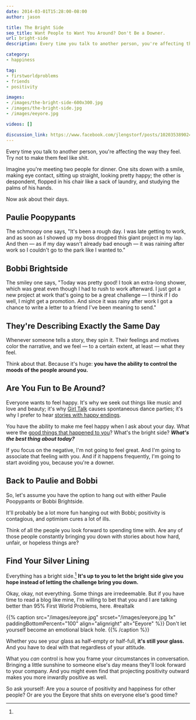 ```yaml
---
date: 2014-03-01T15:28:00-08:00
author: jason

title: The Bright Side
seo_title: Want People to Want You Around? Don't Be a Downer.
url: bright-side
description: Every time you talk to another person, you're affecting the way they feel. Try not to make them feel like shit.

category:
- happiness

tag:
- firstworldproblems
- friends
- positivity

images:
- /images/the-bright-side-600x300.jpg
- /images/the-bright-side.jpg
- /images/eeyore.jpg

videos: []

discussion_link: https://www.facebook.com/jlengstorf/posts/10203538902461024
---
```

Every time you talk to another person, you're affecting the way they feel. Try not to make them feel like shit.

Imagine you're meeting two people for dinner. One sits down with a smile, making eye contact, sitting up straight, looking pretty happy; the other is despondent, flopped in his chair like a sack of laundry, and studying the palms of his hands.

Now ask about their days.

## Paulie Poopypants

The schmoopy one says, "It's been a rough day. I was late getting to work, and as soon as I showed up my boss dropped this giant project in my lap. And then — as if my day wasn't already bad enough — it was raining after work so I couldn't go to the park like I wanted to."

## Bobbi Brightside

The smiley one says, "Today was pretty good! I took an extra-long shower, which was great even though I had to rush to work afterward. I just got a new project at work that's going to be a great challenge — I think if I do well, I might get a promotion. And since it was rainy after work I got a chance to write a letter to a friend I've been meaning to send."

## They're Describing Exactly the Same Day

Whenever someone tells a story, they spin it. Their feelings and motives color the narrative, and we feel — to a certain extent, at least — what they feel.

Think about that. Because it's huge: **you have the ability to control the moods of the people around you.**

## Are You Fun to Be Around?

Everyone wants to feel happy. It's why we seek out things like music and love and beauty; it's why [Girl Talk][1] causes spontaneous dance parties; it's why I prefer to hear [stories with happy endings][2].

You have the ability to make me feel happy when I ask about your day. What were the [good things that happened to you][3]? What's the bright side? ***What's the best thing about today?***

If you focus on the negative, I'm not going to feel great. And I'm going to associate that feeling with you. And if it happens frequently, I'm going to start avoiding you, because you're a downer.

## Back to Paulie and Bobbi

So, let's assume you have the option to hang out with either Paulie Poopypants or Bobbi Brightside.

It'll probably be a lot more fun hanging out with Bobbi; positivity is contagious, and optimism cures a lot of ills.

Think of all the people you look forward to spending time with. Are any of those people constantly bringing you down with stories about how hard, unfair, or hopeless things are?

## Find Your Silver Lining

Everything has a bright side.[^realtalk] **It's up to you to let the bright side give you hope instead of letting the challenge bring you down.**

[^realtalk]:
  Okay, okay, not everything. Some things are irredeemable. But if you have time to read a blog like mine, I'm willing to bet that you and I are talking better than 95% First World Problems, here. #realtalk

{{% caption src="/images/eeyore.jpg"
            srcset="/images/eeyore.jpg 1x"
            paddingBottomPercent="100"
            align="alignright"
            alt="Eeyore" %}}
  Don't let yourself become an emotional black hole.
{{% /caption %}}

Whether you see your glass as half-empty or half-full, **it's still your glass.** And you have to deal with that regardless of your attitude.

What you *can* control is how you frame your circumstances in conversation. Bringing a little sunshine to someone else's day means they'll look forward to your company. And you might even find that projecting positivity outward makes you more inwardly positive as well.

So ask yourself: Are you a source of positivity and happiness for other people? Or are you the Eeyore that shits on everyone else's good time?

 [1]: http://illegal-art.net/girltalk/
 [2]: http://lengstorf.com/enough-sad-stories/
 [3]: https://medium.com/@jlengstorf/stop-glossing-over-the-good-stuff-b89e25f7c714
